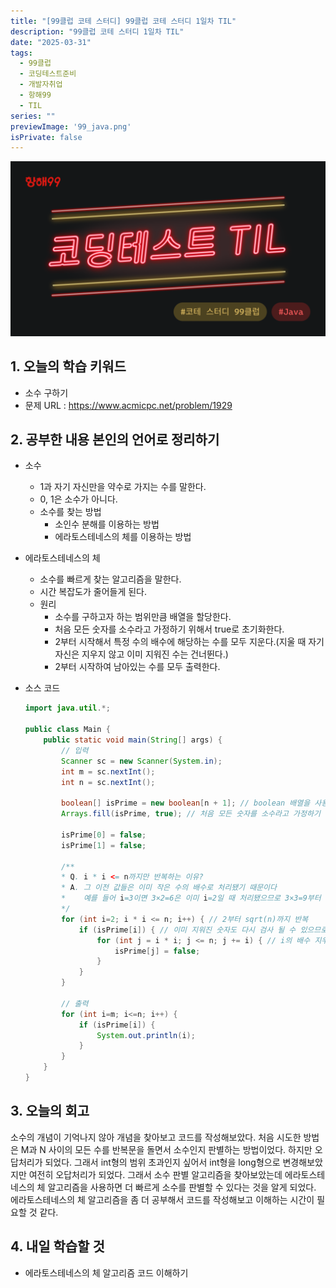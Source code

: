 ```yaml
---
title: "[99클럽 코테 스터디] 99클럽 코테 스터디 1일차 TIL"
description: "99클럽 코테 스터디 1일차 TIL"
date: "2025-03-31"
tags:
  - 99클럽
  - 코딩테스트준비
  - 개발자취업
  - 항해99
  - TIL
series: ""
previewImage: '99_java.png'
isPrivate: false
---
```


![99클럽 코테 스터디](/images/99_java.png)

## 1. 오늘의 학습 키워드
+ 소수 구하기
+ 문제 URL : https://www.acmicpc.net/problem/1929

## 2. 공부한 내용 본인의 언어로 정리하기
+ 소수 
    + 1과 자기 자신만을 약수로 가지는 수를 말한다.
    + 0, 1은 소수가 아니다.
    + 소수를 찾는 방법
        + 소인수 분해를 이용하는 방법
        + 에라토스테네스의 체를 이용하는 방법

+ 에라토스테네스의 체 
    + 소수를 빠르게 찾는 알고리즘을 말한다.
    + 시간 복잡도가 줄어들게 된다.
    + 원리
        + 소수를 구하고자 하는 범위만큼 배열을 할당한다.
        + 처음 모든 숫자를 소수라고 가정하기 위해서 true로 초기화한다.
        + 2부터 시작해서 특정 수의 배수에 해당하는 수를 모두 지운다.(지울 때 자기자신은 지우지 않고 이미 지워진 수는 건너뛴다.)
        + 2부터 시작하여 남아있는 수를 모두 출력한다.

+ 소스 코드
    ````java
    import java.util.*;

    public class Main {
        public static void main(String[] args) {
            // 입력
            Scanner sc = new Scanner(System.in);
            int m = sc.nextInt();
            int n = sc.nextInt();

            boolean[] isPrime = new boolean[n + 1]; // boolean 배열을 사용해서 공간을 최소화
            Arrays.fill(isPrime, true); // 처음 모든 숫자를 소수라고 가정하기 위해서

            isPrime[0] = false;
            isPrime[1] = false;

            /**
            * Q. i * i <= n까지만 반복하는 이유?
            * A. 그 이전 값들은 이미 작은 수의 배수로 처리됐기 때문이다
            *    예를 들어 i=3이면 3×2=6은 이미 i=2일 때 처리됐으므로 3×3=9부터 시작하면 된다
            */
            for (int i=2; i * i <= n; i++) { // 2부터 sqrt(n)까지 반복
                if (isPrime[i]) { // 이미 지워진 숫자도 다시 검사 될 수 있으므로 필요함
                    for (int j = i * i; j <= n; j += i) { // i의 배수 지우기
                        isPrime[j] = false;
                    }
                }
            }

            // 출력
            for (int i=m; i<=n; i++) {
                if (isPrime[i]) {
                    System.out.println(i);
                }
            }
        }
    }
    ````

## 3. 오늘의 회고
소수의 개념이 기억나지 않아 개념을 찾아보고 코드를 작성해보았다. 처음 시도한 방법은 M과 N 사이의 모든 수를 반복문을 돌면서 소수인지 판별하는 방법이었다. 하지만 오답처리가 되었다. 그래서 int형의 범위 초과인지 싶어서 int형을 long형으로 변경해보았지만 여전히 오답처리가 되었다.
그래서 소수 판별 알고리즘을 찾아보았는데 에라토스테네스의 체 알고리즘을 사용하면 더 빠르게 소수를 판별할 수 있다는 것을 알게 되었다.
에라토스테네스의 체 알고리즘을 좀 더 공부해서 코드를 작성해보고 이해하는 시간이 필요할 것 같다.

## 4. 내일 학습할 것
+ 에라토스테네스의 체 알고리즘 코드 이해하기
